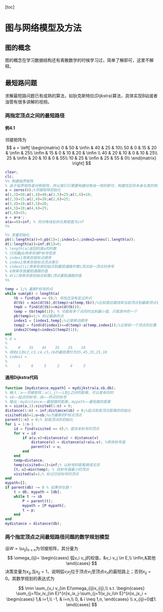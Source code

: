 [toc]

# 图与网络模型及方法

## 图的概念

图的概念在学习数据结构还有离散数学的时候学习过，简单了解即可，这里不解释。

## 最短路问题

求解最短路问题已有成熟的算法，如狄克斯特拉(Dijkstra)算法，具体实现B站或者油管有很多讲解的视频。

### 两指定顶点之间的最短路径

#### 例4.1

邻接矩阵为
$$
a = \left[
\begin{matrix}
  0  & 50 & \infin & 40 & 25 & 10\\
  50 & 0 & 15 & 20 & \infin & 25\\
  \infin  & 15 & 0 & 10 & 20 & \infin \\
  40  & 20 & 10 & 0 & 10 & 25\\
  25  & \infin & 20 & 10 & 0 & 55\\
  10  & 25 & \infin & 25 & 55 & 0\\
\end{matrix}
\right]
$$


```matlab
clear;
clc;
%% 构建临界矩阵
% 由于临界矩阵是对称矩阵，所以我们只需要构建对角线一侧的即可，构建完后将本身与其的转置矩阵相加即可得到邻接矩阵
a = zeros(6);%邻接矩阵初始化
a(1,2)=50;a(1,4)=40;a(1,5)=25;a(1,6)=10;
a(2,3)=15;a(2,4)=20;a(2,6)=25;
a(3,4)=10;a(3,5)=20;
a(4,5)=10;a(4,6)=25;
a(5,6)=55;
a = a+a';
a(a==0)=inf; % 将对角线处的元素赋值为inf
%%

%% 变量初始化
pb(1:length(a))=0;pb(1)=1;index1=1;index2=ones(1,length(a));
d(1:length(a))=inf;d(1)=0;
% length(a)返回的是a的列数
% 行向量pb用来存放P标号信息
% index1用来存放标点顺序
% index2用来存放标点顶点索引
% index2(i)用来存放初始点到最短通路中第i顶点前一顶点的序号
% d用来存放最短通路的值
% d(i)用来存放初始点到第i顶点最短通路的值
%%

temp = 1;% 最新P标号的点
while sum(pb) < length(a)
    tb = find(pb == 0);% 寻找还没有走过的点
    d(tb) = min(d(tb),d(temp)+a(temp,tb));%比较直达路线和当前顶点到最新顶点到终点哪一个路径更短
    tmpb = find(d(tb)==min(d(tb)));
    temp = tb(tmpb(1)); % 可能有多个点同时达到最小值，只取其中的一个
    pb(temp)=1;% 标记最新的点
    index1 = [index1,temp];%记录移动顺序
    temp2 = find(d(index1)==d(temp)-a(temp,index1));%记录前一个顶点的位置
    index2(temp)=index1(temp2(1));
end
% d =
%
%     0    35    45    35    25    10
% 得到c1到c2,c3,c4,c5,c6的最低票价为35,45,35,25,10
% index1 =
%
%     1     6     5     2     4     3
```

#### 通用Dijkstra代码

```matlab
function [mydistance,mypath] = mydijkstra(a,sb,db);
% 输入：a——邻接矩阵；a(i,j)——i到j之间的距离，可以是有向的
% sb——起点的标号，db——终点的标号
% 输出：mydistance——最短路的距离，mypath——最短路的距离
n = size(a,1);visited(1:n) = 0;
distance(1:n) = inf;distance(sb) = 0;%起点到各顶点距离的初始化
visited(sb)=1;u=sb;%u为最新的P标点顶点
parent(1:n) = 0;% 前驱顶点的初始化
for i = 1:n-1
    id = find(visited == 0);% 查找未标号的顶点
    for v = id
        if a(u.v)+distance(u) < distance(v)
            distance(v) = distance(u)+a(u.v); %修改标号值
            parent(v) = u;
        end
    end
    temp=distance;
    temp(visited==1)=inf;% 以标号的距离换成无穷
    [t，u]=min(temp); % 找标号值最小的顶点
    visited(u)=1;% 标记已经标号的顶点
end
mypath=[];
if parent(db) ~= 0 % 如果存在路！
    t = db; mypath = [db];
    while t ~= sb
        P = parent(t);
        mypath = [P mypath];
        t = p;
    end
end
mydistance = distance(db);
```

### 两个指定顶点之间最短路径问题的数学规划模型

设$W=(\omega_{ij})_{n \times n}$为邻接矩阵，其分量为
$$
\omega_{ij}=
\begin{cases}
弧v_i v_j的权值，&v_i v_j \in E,\\
\infin,&其他
\end{cases}
$$
决策变量为$x_{ij}$,当$x_{ij}=1$，说明弧$v_i v_j$位于顶点$v_1$至顶点$v_n$的最短路上；否则$x_{ij}=0$。其数学规划的表达式为

$$
\min \sum_{v_i v_j\in E}\omega_{ij}x_{ij},\\
s.t.
\begin{cases}
\sum_{j=1\\v_iv_j\in E}^{n}x_ix_j-\sum_{j=1\\v_jv_i\in E}^{n}x_jx_i = 
\begin{cases}
1,& i=1,\\
-1, & i=n,\\
0, & i \neq 1,n,
\end{cases}
\\
x_{ij}=0或1.
\end{cases}
$$


